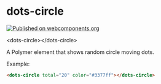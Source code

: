 # dots-circle

[![Published on webcomponents.org](https://img.shields.io/badge/webcomponents.org-published-blue.svg)](https://www.webcomponents.org/element/owner/my-element)


\<dots-circle\>\</dots-circle\>

A Polymer element that shows random circle moving dots.

Example:
<!---
```
<custom-element-demo>
  <template>
    <script src="../webcomponentsjs/webcomponents-lite.js"></script>
    <link rel="import" href="dots-circle.html">
    <div style="height: 300px">
      <next-code-block></next-code-block>
    </div
  </template>
</custom-element-demo>
```
-->
```html
<dots-circle total="20" color="#3377ff"></dots-circle>
```
